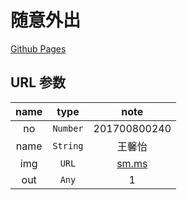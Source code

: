 # 随意外出

[Github Pages](https://suiyiwaichu.github.io/)

## URL 参数

| name |   type   |          note           |
| :--: | :------: | :---------------------: |
|  no  | `Number` |      201700800240       |
| name | `String` |         王馨怡          |
| img  |  `URL`   | [sm.ms](https://sm.ms/) |
| out  |  `Any`   |            1            |
